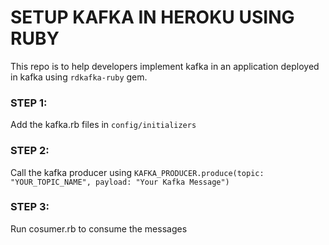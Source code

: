 # SETUP KAFKA IN HEROKU USING RUBY

This repo is to help developers implement kafka in an application deployed in kafka using ```rdkafka-ruby``` gem.
### STEP 1:
Add the kafka.rb files in ```config/initializers```

### STEP 2:
Call the kafka producer using ```KAFKA_PRODUCER.produce(topic: "YOUR_TOPIC_NAME", payload: "Your Kafka Message")```

### STEP 3:
Run cosumer.rb to consume the messages

